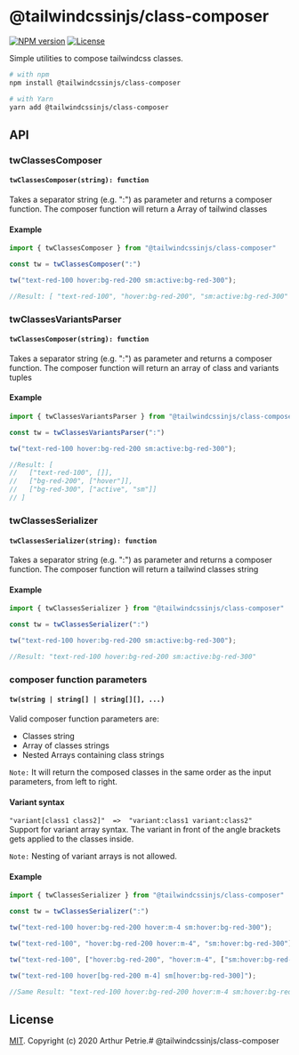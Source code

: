 # @tailwindcssinjs/class-composer

[![NPM version](https://badgen.net/npm/v/@tailwindcssinjs/class-composer)](https://www.npmjs.com/package/@tailwindcssinjs/class-composer)
[![License](https://badgen.net/npm/license/@tailwindcssinjs/class-composer)](https://www.npmjs.com/package/@tailwindcssinjs/class-composer)

Simple utilities to compose tailwindcss classes.

```bash
# with npm
npm install @tailwindcssinjs/class-composer

# with Yarn
yarn add @tailwindcssinjs/class-composer
```

## API

### twClassesComposer

#### `twClassesComposer(string): function`
Takes a separator string (e.g. ":") as parameter and returns a composer function.
The composer function will return a Array of tailwind classes

#### Example
```js
import { twClassesComposer } from "@tailwindcssinjs/class-composer"

const tw = twClassesComposer(":")

tw("text-red-100 hover:bg-red-200 sm:active:bg-red-300");

//Result: [ "text-red-100", "hover:bg-red-200", "sm:active:bg-red-300" ]
```

### twClassesVariantsParser

#### `twClassesComposer(string): function`
Takes a separator string (e.g. ":") as parameter and returns a composer function.
The composer function will return an array of class and variants tuples

#### Example
```js
import { twClassesVariantsParser } from "@tailwindcssinjs/class-composer"

const tw = twClassesVariantsParser(":")

tw("text-red-100 hover:bg-red-200 sm:active:bg-red-300");

//Result: [
//   ["text-red-100", []],
//   ["bg-red-200", ["hover"]],
//   ["bg-red-300", ["active", "sm"]]
// ]
```

### twClassesSerializer

#### `twClassesSerializer(string): function`
Takes a separator string (e.g. ":") as parameter and returns a composer function.
The composer function will return a tailwind classes string

#### Example
```js
import { twClassesSerializer } from "@tailwindcssinjs/class-composer"

const tw = twClassesSerializer(":")

tw("text-red-100 hover:bg-red-200 sm:active:bg-red-300");

//Result: "text-red-100 hover:bg-red-200 sm:active:bg-red-300"
```

### composer function parameters

#### `tw(string | string[] | string[][], ...)`

Valid composer function parameters are:
  - Classes string
  - Array of classes strings
  - Nested Arrays containing class strings

`Note:` It will return the composed classes in the same order as the input parameters, from left to right.

#### Variant syntax
`"variant[class1 class2]"  =>  "variant:class1 variant:class2"`  
Support for variant array syntax.
The variant in front of the angle brackets gets applied to the classes inside.  

`Note:` Nesting of variant arrays is not allowed.

#### Example
```js
import { twClassesSerializer } from "@tailwindcssinjs/class-composer"

const tw = twClassesSerializer(":")

tw("text-red-100 hover:bg-red-200 hover:m-4 sm:hover:bg-red-300");

tw("text-red-100", "hover:bg-red-200 hover:m-4", "sm:hover:bg-red-300");

tw("text-red-100", ["hover:bg-red-200", "hover:m-4", ["sm:hover:bg-red-300"]]);

tw("text-red-100 hover[bg-red-200 m-4] sm[hover:bg-red-300]");

//Same Result: "text-red-100 hover:bg-red-200 hover:m-4 sm:hover:bg-red-300"
```

## License

[MIT](LICENSE). Copyright (c) 2020 Arthur Petrie.# @tailwindcssinjs/class-composer
